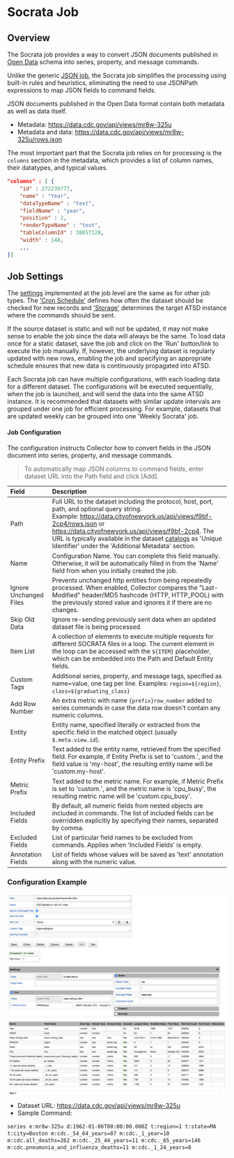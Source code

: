 # Socrata Job

## Overview

The Socrata job provides a way to convert JSON documents published in [Open Data](https://project-open-data.cio.gov/v1.1/schema/) schema into series, property, and message commands.

Unlike the generic [JSON job](../jobs/json.md), the Socrata job simplifies the processing using built-in rules and heuristics, eliminating the need to use JSONPath expressions to map JSON fields to command fields.

JSON documents published in the Open Data format contain both metadata as well as data itself.

* Metadata: https://data.cdc.gov/api/views/mr8w-325u
* Metadata and data: https://data.cdc.gov/api/views/mr8w-325u/rows.json

The most important part that the Socrata job relies on for processing is the `columns` section in the metadata, which provides a list of column names, their datatypes, and typical values.

```json
"columns" : [ {
    "id" : 272239777,
    "name" : "Year",
    "dataTypeName" : "text",
    "fieldName" : "year",
    "position" : 2,
    "renderTypeName" : "text",
    "tableColumnId" : 38857128,
    "width" : 148,
    ,,,
}]
```

## Job Settings

The [settings](../job-generic.md) implemented at the job level are the same as for other job types.
The ['Cron Schedule'](../scheduling.md) defines how often the dataset should be checked for new records and ['Storage'](../atsd-server-connection.md) determines the target ATSD instance where the commands should be sent.

If the source dataset is static and will not be updated, it may not make sense to enable the job since the data will always be the same. To load data once for a static dataset, save the job and click on the 'Run' button/link to execute the job manually. If, however, the underlying dataset is regularly updated with new rows, enabling the job and specifying an appropriate schedule ensures that new data is continuously propagated into ATSD.

Each Socrata job can have multiple configurations, with each loading data for a different dataset. The configurations will be executed sequentially, when the job is launched, and will send the data into the same ATSD instance. It is recommended that datasets with similar update intervals are grouped under one job for efficient processing. For example, datasets that are updated weekly can be grouped into one 'Weekly Socrata' job.

#### Job Configuration

The configuration instructs Collector how to convert fields in the JSON document into series, property, and message commands.

> To automatically map JSON columns to command fields, enter dataset URL into the Path field and click [Add].

| **Field** | **Description**  |
| :---- |:--- |
| Path | Full URL to the dataset including the protocol, host, port, path, and optional query string.<br>Example: 	https://data.cityofnewyork.us/api/views/f9bf-2cp4/rows.json or	https://data.cityofnewyork.us/api/views/f9bf-2cp4. The URL is typically available in the dataset [catalogs](https://catalog.data.gov/dataset/deaths-in-122-u-s-cities-1962-2016-122-cities-mortality-reporting-system) as 'Unique Identifier' under the 'Additional Metadata' section.|
| Name | Configuration Name. You can complete this field manually. Otherwise, it will be automatically filled in from the 'Name' field from when you initially created the job.|
| Ignore Unchanged Files | Prevents unchanged http entities from being repeatedly processed. When enabled, Collector compares the "Last-Modified" header/MD5 hashcode (HTTP, HTTP_POOL) with the previously stored value and ignores it if there are no changes.|
| Skip Old Data | Ignore re-sending previously sent data when an updated dataset file is being processed.|
| Item List | A collection of elements to execute multiple requests for different SOCRATA files in a loop. The current element in the loop can be accessed with the `${ITEM}` placeholder, which can be embedded into the Path and Default Entity fields.|
| Custom Tags | Additional series, property, and message tags, specified as name=value, one tag per line. Examples: `region=${region}`, `class=${graduating_class}` |
| Add Row Number | An extra metric with name `{prefix}row_number` added to series commands in case the data row doesn't contain any numeric columns.|
| Entity | Entity name, specified literally or extracted from the specific field in the matched object (usually `$.meta.view.id`).|
| Entity Prefix | Text added to the entity name, retrieved from the specified field. For example, if Entity Prefix is set to 'custom.', and the field value is 'my-host', the resulting entity name will be 'custom.my-host'.|
| Metric Prefix | Text added to the metric name. For example, if Metric Prefix is set to 'custom.', and the metric name is 'cpu_busy', the resulting metric name will be 'custom.cpu_busy'.|
| Included Fields | By default, all numeric fields from nested objects are included in commands. The list of included fields can be overridden explicitly by specifying their names, separated by comma.|
| Excluded Fields | List of particular field names to be excluded from commands. Applies when 'Included Fields' is empty.|
| Annotation Fields | List of fields whose values will be saved as 'text' annotation along with the numeric value.|
   
### Configuration Example

![Socrata Configuration Example](socrata_cdc_example.png)

* Dataset URL: https://data.cdc.gov/api/views/mr8w-325u
* Sample Command:

```ls
series e:mr8w-325u d:1962-01-06T00:00:00.000Z t:region=1 t:state=MA t:city=Boston m:cdc._54_64_years=87 m:cdc._1_year=10 m:cdc.all_deaths=262 m:cdc._25_44_years=11 m:cdc._65_years=146 m:cdc.pneumonia_and_influenza_deaths=11 m:cdc._1_24_years=8
```
